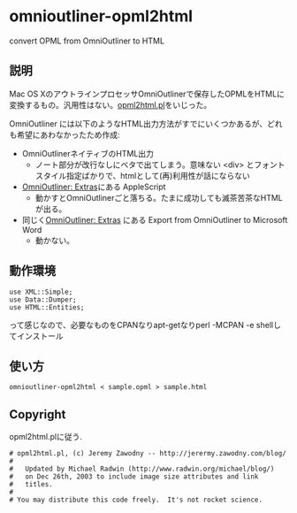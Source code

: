 omnioutliner-opml2html
======================

convert OPML from OmniOutliner to HTML

## 説明

Mac OS XのアウトラインプロセッサOmniOutlinerで保存したOPMLをHTMLに変換するもの。汎用性はない。[opml2html.pl](http://jerermy.zawodny.com/blog/)をいじった。

OmniOutliner には以下のようなHTML出力方法がすでにいくつかあるが、どれも希望にあわなかったため作成:

* OmniOutlinerネイティブのHTML出力
  * ノート部分が改行なしにベタで出てしまう。意味ない \<div\> とフォントスタイル指定ばかりで、htmlとして(再)利用性が話にならない
* [OmniOutliner: Extras](http://www.omnigroup.com/applications/omnioutliner/extras/)にある AppleScript
  * 動かすとOmniOutlinerごと落ちる。たまに成功しても滅茶苦茶なHTMLが出る。
* 同じく[OmniOutliner: Extras](http://www.omnigroup.com/applications/omnioutliner/extras/)
にある Export from OmniOutliner to Microsoft Word
  * 動かない。

## 動作環境

    use XML::Simple;
    use Data::Dumper;
    use HTML::Entities;

って感じなので、必要なものをCPANなりapt-getなりperl -MCPAN -e shellしてインストール

## 使い方

    omnioutliner-opml2html < sample.opml > sample.html

## Copyright

opml2html.plに従う.

    # opml2html.pl, (c) Jeremy Zawodny -- http://jerermy.zawodny.com/blog/
    #
    #   Updated by Michael Radwin (http://www.radwin.org/michael/blog/)
    #   on Dec 26th, 2003 to include image size attributes and link
    #   titles.
    #
    # You may distribute this code freely.  It's not rocket science.
